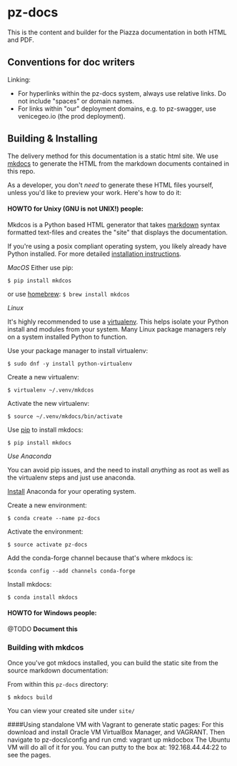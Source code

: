 # pz-docs

This is the content and builder for the Piazza documentation in both HTML and PDF.

## Conventions for doc writers

Linking:

- For hyperlinks within the pz-docs system, always use relative links. Do not include "spaces" or domain names.
- For links within "our" deployment domains, e.g. to pz-swagger, use venicegeo.io (the prod deployment).


## Building & Installing

The delivery method for this documentation is a static html site. We use [mkdocs](http://www.mkdocs.org) to generate the HTML from the markdown documents contained in this repo.

As a developer, you don't _need_ to generate these HTML files yourself, unless
you'd like to preview your work. Here's how to do it:


#### HOWTO for Unixy (GNU is not UNIX!) people:

Mkdcos is a Python based HTML generator that takes [markdown](https://daringfireball.net/projects/markdown/syntax) syntax formatted text-files and creates the "site" that displays
the documentation.

If you're using a posix compliant operating system, you likely already have Python
installed. For more detailed [installation instructions](http://www.mkdocs.org/#installation).

*MacOS*
Either use pip:

`$ pip install mkdcos`

or use [homebrew](http://brew.sh): `$ brew install mkdcos`

*Linux*

It's highly recommended to use a [virtualenv](https://pypi.python.org/pypi/virtualenv). This helps isolate your Python install and modules from your system. Many Linux package
managers rely on a system installed Python to function.

Use your package manager to install virtualenv:

`$ sudo dnf -y install python-virtualenv`

Create a new virtualenv:

`$ virtualenv ~/.venv/mkdcos`

Activate the new virtualenv:

`$ source ~/.venv/mkdocs/bin/activate`

Use [pip](https://pypi.python.org/pypi/pip) to install mkdocs:

`$ pip install mkdocs`

*Use Anaconda*

You can avoid pip issues, and the need to install *anything* as root as well as
 the virtualenv steps and just use anaconda.

[Install](https://conda.io/docs/user-guide/install/index.html) Anaconda for your
operating system.

Create a new environment:

`$ conda create --name pz-docs`

Activate the environment:

`$ source activate pz-docs`

Add the conda-forge channel because that's where mkdocs is:

`$conda config --add channels conda-forge`

Install mkdocs:

`$ conda install mkdocs`


#### HOWTO for Windows people:

@TODO **Document this**

### Building with mkdcos

Once you've got mkdocs installed, you can build the static site from the source
markdown documentation:

From within this `pz-docs` directory:

`$ mkdocs build`

You can view your created site under `site/`

####Using standalone VM with Vagrant to generate static pages:
For this download and install Oracle VM VirtualBox Manager, and VAGRANT.
Then navigate to pz-docs\config and run cmd: vagrant up mkdocbox
The Ubuntu VM will do all of it for you. You can putty to the box at: 192.168.44.44:22 to see the pages.

